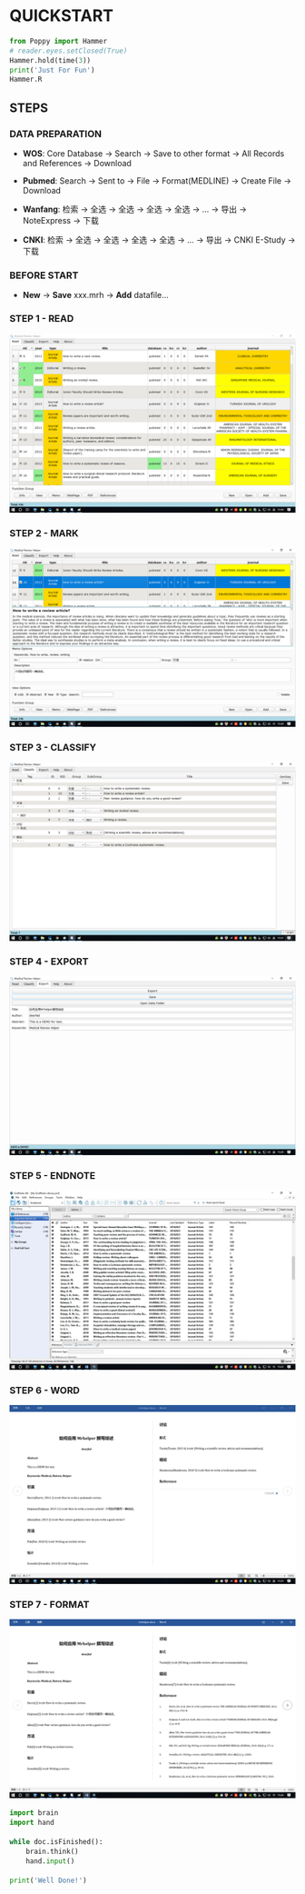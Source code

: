 # QUICKSTART

```python
from Poppy import Hammer
# reader.eyes.setClosed(True)
Hammer.hold(time(3))
print('Just For Fun')
Hammer.R
```

## STEPS

### DATA PREPARATION

* **WOS**: Core Database -> Search -> Save to other format -> All Records and References -> Download

* **Pubmed**: Search -> Sent to -> File -> Format(MEDLINE) -> Create File -> Download

* **Wanfang**: 检索 -> 全选 -> 全选 -> 全选 -> 全选 -> ... -> 导出 -> NoteExpress -> 下载

* **CNKI**: 检索 -> 全选 -> 全选 -> 全选 -> 全选 -> ... -> 导出 -> CNKI E-Study -> 下载

### BEFORE START

* **New** -> **Save** xxx.mrh -> **Add** datafile...

### STEP 1 - READ

![Step 1](img/quickstart/step1.png)

### STEP 2 - MARK

![Step 2](img/quickstart/step2.png)

### STEP 3 - CLASSIFY

![Step 3](img/quickstart/step3.png)

### STEP 4 - EXPORT

![Step 4](img/quickstart/step4.png)

### STEP 5 - ENDNOTE

![Step 5](img/quickstart/step5.png)

### STEP 6 - WORD

![Step 6](img/quickstart/step6.png)

### STEP 7 - FORMAT

![Step 7](img/quickstart/step7.png)

```python
import brain
import hand

while doc.isFinished():
    brain.think()
    hand.input()

print('Well Done!')
```